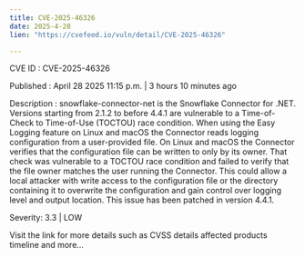 ```yaml
---
title: CVE-2025-46326
date: 2025-4-28
lien: "https://cvefeed.io/vuln/detail/CVE-2025-46326"

---
```


CVE ID : CVE-2025-46326

Published :  April 28
2025
11:15 p.m. | 3 hours
10 minutes ago

Description : snowflake-connector-net is the Snowflake Connector for .NET. Versions starting from 2.1.2 to before 4.4.1
are vulnerable to a Time-of-Check to Time-of-Use (TOCTOU) race condition. When using the Easy Logging feature on Linux and macOS
the Connector reads logging configuration from a user-provided file. On Linux and macOS
the Connector verifies that the configuration file can be written to only by its owner. That check was vulnerable to a TOCTOU race condition and failed to verify that the file owner matches the user running the Connector. This could allow a local attacker with write access to the configuration file or the directory containing it to overwrite the configuration and gain control over logging level and output location. This issue has been patched in version 4.4.1.

Severity: 3.3 | LOW

Visit the link for more details
such as CVSS details
affected products
timeline
and more...
